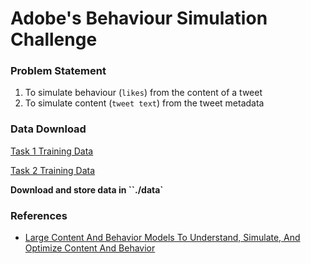 # Adobe's Behaviour Simulation Challenge

### Problem Statement

1. To simulate behaviour (`likes`) from the content of a tweet
2. To simulate content (`tweet text`) from the tweet metadata

### Data Download

[Task 1 Training Data](https://docs.google.com/spreadsheets/d/1JcESl7qCCBvS6xpWMZplhCXunvmkcNU_/edit?usp=drive_link&ouid=101476968084918341858&rtpof=true&sd=true)

[Task 2 Training Data](https://docs.google.com/spreadsheets/d/1oKN_4cMNQHMNrmTSjzKqiJpvDTQA0dAH/edit?usp=drive_link&ouid=101476968084918341858&rtpof=true&sd=true)

**Download and store data in ``./data`**

### References

- [Large Content And Behavior Models To Understand, Simulate, And Optimize Content And Behavior](https://arxiv.org/abs/2309.00359)
